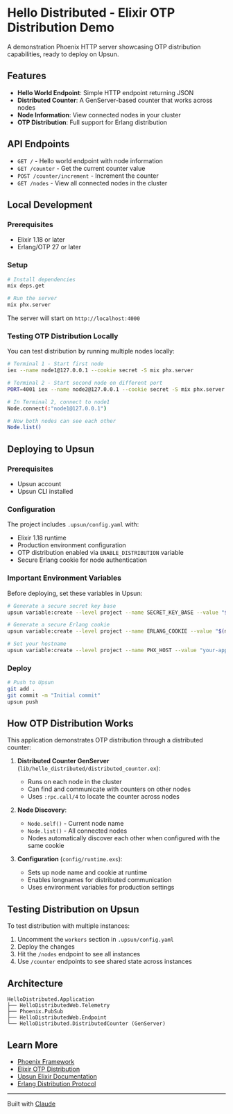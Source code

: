 # Hello Distributed - Elixir OTP Distribution Demo

A demonstration Phoenix HTTP server showcasing OTP distribution capabilities, ready to deploy on Upsun.

## Features

- **Hello World Endpoint**: Simple HTTP endpoint returning JSON
- **Distributed Counter**: A GenServer-based counter that works across nodes
- **Node Information**: View connected nodes in your cluster
- **OTP Distribution**: Full support for Erlang distribution

## API Endpoints

- `GET /` - Hello world endpoint with node information
- `GET /counter` - Get the current counter value
- `POST /counter/increment` - Increment the counter
- `GET /nodes` - View all connected nodes in the cluster

## Local Development

### Prerequisites

- Elixir 1.18 or later
- Erlang/OTP 27 or later

### Setup

```bash
# Install dependencies
mix deps.get

# Run the server
mix phx.server
```

The server will start on `http://localhost:4000`

### Testing OTP Distribution Locally

You can test distribution by running multiple nodes locally:

```bash
# Terminal 1 - Start first node
iex --name node1@127.0.0.1 --cookie secret -S mix phx.server

# Terminal 2 - Start second node on different port
PORT=4001 iex --name node2@127.0.0.1 --cookie secret -S mix phx.server

# In Terminal 2, connect to node1
Node.connect(:"node1@127.0.0.1")

# Now both nodes can see each other
Node.list()
```

## Deploying to Upsun

### Prerequisites

- Upsun account
- Upsun CLI installed

### Configuration

The project includes `.upsun/config.yaml` with:

- Elixir 1.18 runtime
- Production environment configuration
- OTP distribution enabled via `ENABLE_DISTRIBUTION` variable
- Secure Erlang cookie for node authentication

### Important Environment Variables

Before deploying, set these variables in Upsun:

```bash
# Generate a secure secret key base
upsun variable:create --level project --name SECRET_KEY_BASE --value "$(mix phx.gen.secret)"

# Generate a secure Erlang cookie
upsun variable:create --level project --name ERLANG_COOKIE --value "$(mix phx.gen.secret)"

# Set your hostname
upsun variable:create --level project --name PHX_HOST --value "your-app.upsun.app"
```

### Deploy

```bash
# Push to Upsun
git add .
git commit -m "Initial commit"
upsun push
```

## How OTP Distribution Works

This application demonstrates OTP distribution through a distributed counter:

1. **Distributed Counter GenServer** (`lib/hello_distributed/distributed_counter.ex`):
   - Runs on each node in the cluster
   - Can find and communicate with counters on other nodes
   - Uses `:rpc.call/4` to locate the counter across nodes

2. **Node Discovery**:
   - `Node.self()` - Current node name
   - `Node.list()` - All connected nodes
   - Nodes automatically discover each other when configured with the same cookie

3. **Configuration** (`config/runtime.exs`):
   - Sets up node name and cookie at runtime
   - Enables longnames for distributed communication
   - Uses environment variables for production settings

## Testing Distribution on Upsun

To test distribution with multiple instances:

1. Uncomment the `workers` section in `.upsun/config.yaml`
2. Deploy the changes
3. Hit the `/nodes` endpoint to see all instances
4. Use `/counter` endpoints to see shared state across instances

## Architecture

```
HelloDistributed.Application
├── HelloDistributedWeb.Telemetry
├── Phoenix.PubSub
├── HelloDistributedWeb.Endpoint
└── HelloDistributed.DistributedCounter (GenServer)
```

## Learn More

- [Phoenix Framework](https://www.phoenixframework.org/)
- [Elixir OTP Distribution](https://elixir-lang.org/getting-started/mix-otp/distributed-tasks.html)
- [Upsun Elixir Documentation](https://docs.upsun.com/languages/elixir.html)
- [Erlang Distribution Protocol](https://www.erlang.org/doc/reference_manual/distributed.html)

---

Built with [Claude](https://claude.ai)
